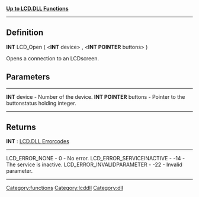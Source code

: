 [**Up to LCD.DLL Functions**](Functioncategory:Lcddll "wikilink")

------------------------------------------------------------------------

Definition
----------

**INT** LCD\_Open ( &lt;**INT** device&gt; , &lt;**INT POINTER**
buttons&gt; )

Opens a connection to an LCDscreen.

Parameters
----------

  ------------------------- ------------------------------------------------
  **INT** device            - Number of the device.
  **INT POINTER** buttons   - Pointer to the buttonstatus holding integer.
  ------------------------- ------------------------------------------------

Returns
-------

**INT** : [LCD.DLL Errorcodes](LCD_ERRORCODES "wikilink")

  ------------------------------ ------- ----------------------------
  LCD\_ERROR\_NONE               - 0     - No error.
  LCD\_ERROR\_SERVICEINACTIVE    - -14   - The service is inactive.
  LCD\_ERROR\_INVALIDPARAMETER   - -22   - Invalid parameter.
  ------------------------------ ------- ----------------------------

<Category:functions> <Category:lcddll> <Category:dll>

